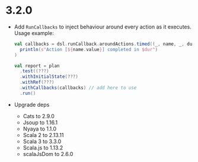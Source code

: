 # 3.2.0

* Add `RunCallbacks` to inject behaviour around every action as it executes. Usage example:

  ```scala
  val callbacks = dsl.runCallback.aroundActions.timed((_, name, _, dur) =>
    println(s"Action [${name.value}] completed in $dur")
  )

  val report = plan
    .test((???)
    .withInitialState(???)
    .withRef(???)
    .withCallbacks(callbacks) // add here to use
    .run()
  ```

* Upgrade deps
  * Cats         to 2.9.0
  * Jsoup        to 1.16.1
  * Nyaya        to 1.1.0
  * Scala 2      to 2.13.11
  * Scala 3      to 3.3.0
  * Scala.js     to 1.13.2
  * scalaJsDom   to 2.6.0
